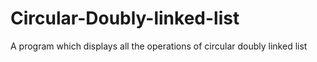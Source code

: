 # Circular-Doubly-linked-list
A program which displays all the operations of circular doubly linked list
